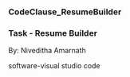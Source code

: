###  CodeClause_ResumeBuilder

### Task - Resume Builder

By: Niveditha Amarnath

software-visual studio code
